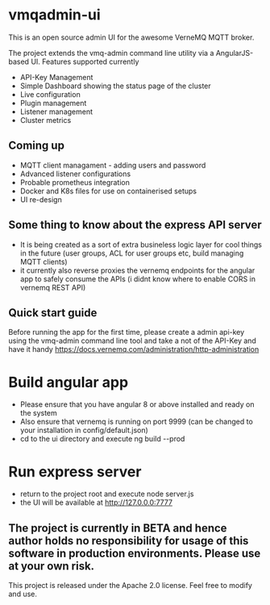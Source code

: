 # vmqadmin-ui
This is an open source admin UI for the awesome VerneMQ MQTT broker.

The project extends the vmq-admin command line utility via a AngularJS-based UI. Features supported currently

* API-Key Management
* Simple Dashboard showing the status page of the cluster
* Live configuration
* Plugin management
* Listener management
* Cluster metrics

## Coming up
* MQTT client managament - adding users and password
* Advanced listener configurations
* Probable prometheus integration
* Docker and K8s files for use on containerised setups
* UI re-design

## Some thing to know about the express API server
* It is being created as a sort of extra busineless logic layer for cool things in the future (user groups, ACL for user groups etc, build managing MQTT clients)
* it currently also reverse proxies the vernemq endpoints for the angular app to safely consume the APIs (i didnt know where to enable CORS in vernemq REST API) 

## Quick start guide

Before running the app for the first time, please create a admin api-key using the vmq-admin 
command line tool and take a not of the API-Key and have it handy
https://docs.vernemq.com/administration/http-administration

# Build angular app
* Please ensure that you have angular 8 or above installed and ready on the system
* Also ensure that vernemq is running on port 9999 (can be changed to your installation in  config/default.json)
* cd to the ui directory and execute ng build --prod

# Run express server
* return to the project root and execute node server.js
* the UI will be available at http://127.0.0.0:7777


## The project is currently in BETA and hence author holds no responsibility for usage of this software in production environments. Please use at your own risk. 

This project is released under the Apache 2.0 license. Feel free to modify and use. 


